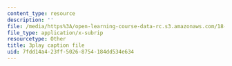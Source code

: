 ```yaml
---
content_type: resource
description: ''
file: /media/https%3A/open-learning-course-data-rc.s3.amazonaws.com/18-06sc-linear-algebra-fall-2011/7fdd14a423ff50268754184dd534e634_23LLB9mNJvc.vtt
file_type: application/x-subrip
resourcetype: Other
title: 3play caption file
uid: 7fdd14a4-23ff-5026-8754-184dd534e634
---
```

